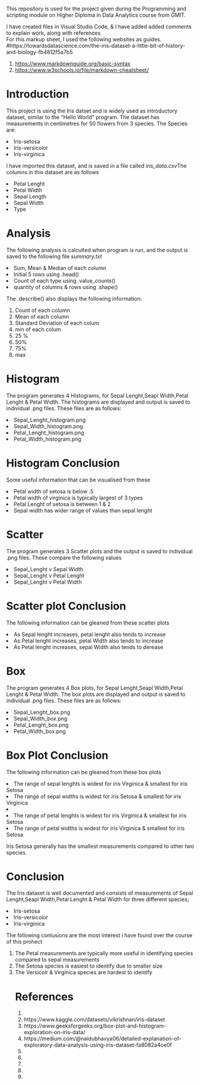 <p>This repository is used for the project given during the Programming and scripting module on Higher Diploma in Data Analytics course from GMIT.</p>
<p>I have created files in Visual Studio Code, & I have added added comments to explain work, along with references<br>
For this markup sheet, I used the following websites as guides.<br>
#https://towardsdatascience.com/the-iris-dataset-a-little-bit-of-history-and-biology-fb4812f5a7b5
<ol>
<li><a href="#">https://www.markdownguide.org/basic-syntax</a></li>
<li><a href="#">https://www.w3schools.io/file/markdown-cheatsheet/</a></li></p>
</ol>

<H1>Introduction</H1>
</p>This project is using the Iris datset and is widely used as introductory dataset, similar to the "Hello World" program. The dataset has measurements in centimetres for 50 flowers from 3 species. The Species are:</p>

<li>Iris-setosa</li>
<li>Iris-versicolor</li>
<li>Iris-virginica</li>

<p>I have imported this dataset, and is saved in a file called <em>iris_data.csv</em>The columns in this dataset are as follows</p>
<li>Petal Lenght</li>
<li>Petal Width</li>
<li>Sepal Length</li>
<li>Sepal Width</li>
<li>Type</li>
<H1>Analysis</H1>

<p>The following analysis is calculted when program is run, and the output is saved to the following file <em>summary.txt</em>
<li>Sum, Mean & Median of each column</li>
<li>Initial 5 rows using .head()</li>
<li>Count of each type using .value_counts()</li>
<li>quantity of columns & rows using .shape()</li>
</p>
<p>The .describe() also displays the following information:
<ol>
<li>Count of each column</li>
<li>Mean of each column</li>
<li>Standard Deviation of each colum</li>
<li>min of each colum</li>
<li>25 %</li>
<li>50%</li>
<li>75%</li>
<li>max</li>
</ol>
</p>
<H1>Histogram</H1>
<p>The program generates 4 Histograms, for Sepal Lenght,Seapl Width,Petal Lenght & Petal Width. The histograms are displayed and output is saved to individual .png files. These files are as follows:
<li>Sepal_Lenght_histogram.png</li>
<li>Sepal_Width_histogram.png</li>
<li>Petal_Lenght_histogram.png</li>
<li>Petal_Width_histogram.png</li>

<H1>Histogram Conclusion</H1>
<p>Some useful information that can be visualised from these</p>
<li>Petal width of setosa is below .5</li>
<li>Petal width of virginica is typically largest of 3 types</li>
<li>Petal Lenght of setosa is between 1 & 2</li>
<li>Sepal width has wider range of values than sepal lenght</li>


<H1>Scatter</H1>
<p>The program generates 3 Scatter plots and the output is saved to individual .png files. These compare the following values
<li>Sepal_Lenght v Sepal Width</li>
<li>Sepal_Lenght v Petal Lenght</li>
<li>Sepal_Lenght v Petal Width</li>
</p>

<H1>Scatter plot Conclusion</H1>
<p>The following information can be gleaned from these scatter plots</p>

<li>As Sepal lenght increases, petal lenght also tends to increase</li>
<li>As Petal lenght increases, petal Width also tends to increase</li>
<li>As Petal lenght increases, sepal Width also tends to derease</li>

<H1>Box</H1>
<p>The program generates 4 Box plots, for Sepal Lenght,Seapl Width,Petal Lenght & Petal Width. The box plots are displayed and output is saved to individual .png files. These files are as follows:
<li>Sepal_Lenght_box.png</li>
<li>Sepal_Width_box.png</li>
<li>Petal_Lenght_box.png</li>
<li>Petal_Width_box.png</li>

<H1>Box Plot Conclusion</H1>
<p>The following information can be gleaned from these box plots</p>

<li>The range of sepal lenghts is widest for iris Virginica & smallest for iris Setosa</li>
<li>The range of sepal widths is widest for iris Setosa & smallest for iris Virginica<li>
<li>The range of petal lenghts is widest for iris Virginica & smallest for iris Setosa </li>
<li>The range of petal widths is widest for iris Virginica & smallest for iris Setosa </li>

<p>Iris Setosa generally has the smallest measurements compared to other two species.</p>


<H1>Conclusion</H1>
<p>The Iris dataset is well documented and consists of measurements of Sepal Lenght,Seapl Width,Petal Lenght & Petal Width for three different species;</p>
<li>Iris-setosa</li>
<li>Iris-versicolor</li>
<li>Iris-virginica</li> 
<p>The following conlusions are the most interest i have found over the course of this prohect</p>
<ol>
<li>The Petal measurements are typically more useful in identifying species compared to sepal measurements</li>
<li>The Setosa species is easiest to identify due to smaller size</li>
<li>The Versicolr & Virginica species are hardest to identify</li> 




<H1>References</H1>
<ol>
<li></li>
<li>https://www.kaggle.com/datasets/vikrishnan/iris-dataset</li>
<li>https://www.geeksforgeeks.org/box-plot-and-histogram-exploration-on-iris-data/</li>
<li>https://medium.com/@naidubhavya06/detailed-explanation-of-exploratory-data-analysis-using-iris-dataset-fa8082a4ce0f</li>
<li>  </li>
<li>  </li>
<li>  </li>
<li>  </li>
<li>  </li>